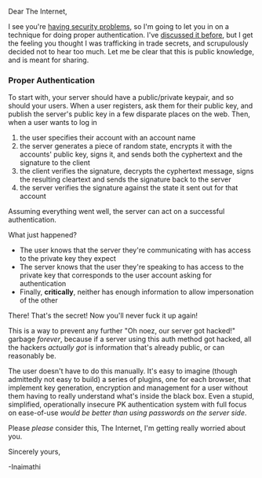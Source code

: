 Dear The Internet,

I see you're [having security problems](http://www.zdnet.com/ubuntu-forums-hacked-1-82m-logins-email-addresses-stolen-7000018336/), so I'm going to let you in on a technique for doing proper authentication. I've [discussed it before](http://langnostic.blogspot.ca/2012/06/authentication-authentication.html), but I get the feeling you thought I was trafficking in trade secrets, and scrupulously decided not to hear too much. Let me be clear that this is public knowledge, and is meant for sharing.

### <a name="proper-authentication" href="#proper-authentication"></a>Proper Authentication

To start with, your server should have a public/private keypair, and so should your users. When a user registers, ask them for their public key, and publish the server's public key in a few disparate places on the web. Then, when a user wants to log in

1. the user specifies their account with an account name
2. the server generates a piece of random state, encrypts it with the accounts' public key, signs it, and sends both the cyphertext and the signature to the client
3. the client verifies the signature, decrypts the cyphertext message, signs the resulting cleartext and sends the signature back to the server
4. the server verifies the signature against the state it sent out for that account

Assuming everything went well, the server can act on a successful authentication.

What just happened?

- The user knows that the server they're communicating with has access to the private key they expect
- The server knows that the user they're speaking to has access to the private key that corresponds to the user account asking for authentication
- Finally, **critically**, neither has enough information to allow impersonation of the other

There! That's the secret! Now you'll never fuck it up again!

This is a way to prevent any further "Oh noez, our server got hacked!" garbage *forever*, because if a server using this auth method got hacked, all the hackers *actually got* is information that's already public, or can reasonably be.

The user doesn't have to do this manually. It's easy to imagine (though admittedly not easy to build) a series of plugins, one for each browser, that implement key generation, encryption and management for a user without them having to really understand what's inside the black box. Even a stupid, simplified, operationally insecure PK authentication system with full focus on ease-of-use *would be better than using passwords on the server side*.

Please *please* consider this, The Internet, I'm getting really worried about you.

Sincerely yours,

-Inaimathi
